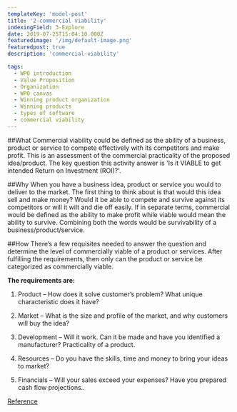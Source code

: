```yaml
---
templateKey: 'model-post'
title: '2-commercial viability'
indexingField: 3-Explore
date: 2019-07-25T15:04:10.000Z
featuredimage: '/img/default-image.png'
featuredpost: true
description: 'commercial-viability'

tags:
  - WPO introduction
  - Value Proposition
  - Organization
  - WPO canvas
  - Winning product organization
  - Winning products
  - types of software
  - commercial viability
---
```


##What
Commercial viability could be defined as the ability of a business, product or service to compete effectively with its competitors and make profit. This is an assessment of the commercial practicality of the proposed idea/product. The key question this activity answer is 'Is it VIABLE to get intended Return on Investment (ROI)?'.



##Why
When you have a business idea, product or service you would to deliver to the market. The first thing to think about is that would this idea sell and make money? Would it be able to compete and survive against its competitors or will it wilt and die off easily. If in separate terms, commercial would be defined as the ability to make profit while viable would mean the ability to survive. Combining both the words would be survivability of a business/product/service.



##How
There’s a few requisites needed to answer the question and determine the level of commercially viable of a product or services. After fulfilling the requirements, then only can the product or service be categorized as commercially viable.



**The requirements are:**

1. Product – How does it solve customer’s problem? What unique characteristic does it have?

2. Market – What is the size and profile of the market, and why customers will buy the idea?

3. Development – Will it work. Can it be made and have you identified a manufacturer? Practicality of a product.

4. Resources – Do you have the skills, time and money to bring your ideas to market?

5. Financials – Will your sales exceed your expenses? Have you prepared cash flow projections..



[Reference]('https://medium.com/plusacumen/market-viability-7-steps-to-assess-your-competition-e4f67de84979')
